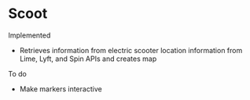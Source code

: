 # Scoot
Implemented
* Retrieves information from electric scooter location information from Lime, Lyft, and Spin APIs and creates map

To do
* Make markers interactive
